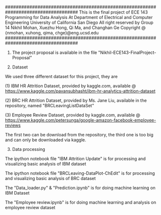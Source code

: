 ###################################################################################
This is the final project of ECE 143 Programming for Data Analysis
At Department of Electrical and Computer Engineering
University of California San Diego
All right reserved by Group 14 Nikhil Mohan, Xuezhu Hong, Qi Ma, and Changhan Ge
Copyright @ {nmohan, xuhong, qima, chge}@eng.ucsd.edu
###################################################################################

1. The project proposal is available in the file "Nikhil-ECE143-FinalProject-Proposal"

2. Dataset

We used three different dataset for this project, they are

(1) IBM HR Attrition Dataset, provided by kaggle.com, available @ https://www.kaggle.com/pavansubhasht/ibm-hr-analytics-attrition-dataset 

(2) BRC HR Attrition Dataset, provided by Ms. Jane Liu, available in the repository, named "BRCLeavingListDataSet"

(3) Employee Review Dataset, provided by kaggle.com, available @ https://www.kaggle.com/petersunga/google-amazon-facebook-employee-reviews 

The first two can be download from the repository, the third one is too big and can only be downloaded via kaggle.

3. Data processing

The ipython notebook file "IBM Attrition Update" is for processing and visualizing basic analysis of IBM dataset

The ipython notebook file "BRCLeaving-DataPlot-ChEdit" is for processing and visualizing basic analysis of BRC dataset

The "Data_loader.py" & "Prediction.ipynb" is for doing machine learning on IBM Dataset

The "Employee review.ipynb" is for doing machine learning and analysis on employee review dataset
